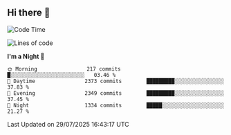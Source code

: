 ## Hi there 👋

<!--
**Wangmerlyn/Wangmerlyn** is a ✨ _special_ ✨ repository because its `README.md` (this file) appears on your GitHub profile.

Here are some ideas to get you started:

- 🔭 I’m currently working on ...
- 🌱 I’m currently learning ...
- 👯 I’m looking to collaborate on ...
- 🤔 I’m looking for help with ...
- 💬 Ask me about ...
- 📫 How to reach me: ...
- 😄 Pronouns: ...
- ⚡ Fun fact: ...
-->
<!--START_SECTION:waka-->
![Code Time](http://img.shields.io/badge/Code%20Time-455%20hrs%2049%20mins-blue)

![Lines of code](https://img.shields.io/badge/From%20Hello%20World%20I%27ve%20Written-40.2%20million%20lines%20of%20code-blue)

**I'm a Night 🦉** 

```text
🌞 Morning                217 commits         █░░░░░░░░░░░░░░░░░░░░░░░░   03.46 % 
🌆 Daytime                2373 commits        █████████░░░░░░░░░░░░░░░░   37.83 % 
🌃 Evening                2349 commits        █████████░░░░░░░░░░░░░░░░   37.45 % 
🌙 Night                  1334 commits        █████░░░░░░░░░░░░░░░░░░░░   21.27 % 
```



 Last Updated on 29/07/2025 16:43:17 UTC
<!--END_SECTION:waka-->
